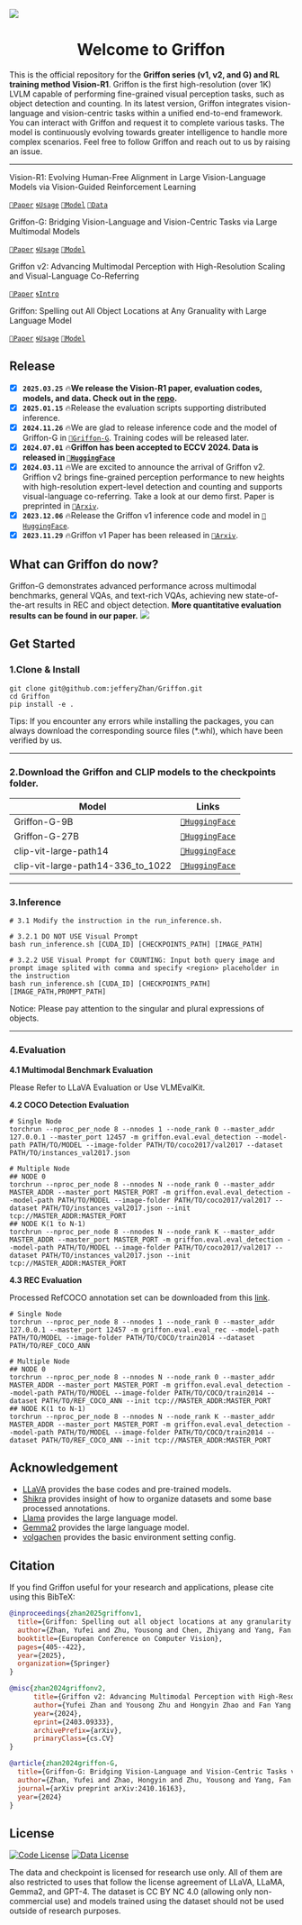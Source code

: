 ![](./docs/logo.jpg)

<div align="center">

# Welcome to Griffon

</div>

This is the official repository for the **Griffon series (v1, v2, and G) and RL training method Vision-R1**. Griffon is the first high-resolution (over 1K) LVLM capable of performing fine-grained visual perception tasks, such as object detection and counting. In its latest version, Griffon integrates vision-language and vision-centric tasks within a unified end-to-end framework. You can interact with Griffon and request it to complete various tasks. The model is continuously evolving towards greater intelligence to handle more complex scenarios. Feel free to follow Griffon and reach out to us by raising an issue.

---

Vision-R1: Evolving Human-Free Alignment in Large Vision-Language Models via Vision-Guided Reinforcement Learning

[`📕Paper`](https://arxiv.org/abs/2503.18013) [`🌀Usage`](./Vision-R1/README.md) [`🤗Model`](https://huggingface.co/collections/JefferyZhan/vision-r1-67e166f8b6a9ec3f6a664262) [`🤗Data`](https://huggingface.co/datasets/JefferyZhan/Vision-R1-Data)

Griffon-G: Bridging Vision-Language and Vision-Centric Tasks via Large Multimodal Models

[`📕Paper`](https://arxiv.org/abs/2410.16163) [`🌀Usage`](./README.md) [`🤗Model`](https://huggingface.co/collections/JefferyZhan/griffon-g-6729d8d65cd58b3f40e87794)

Griffon v2: Advancing Multimodal Perception with High-Resolution Scaling and Visual-Language Co-Referring

[`📕Paper`](https://arxiv.org/abs/2403.09333) [`🌀Intro`](./docs/README_v2.md)

Griffon: Spelling out All Object Locations at Any Granuality with Large Language Model 

[`📕Paper`](https://arxiv.org/abs/2311.14552) [`🌀Usage`](./docs/README_v1.md) [`🤗Model`](https://huggingface.co/JefferyZhan/Griffon/tree/main)


## Release
- [x] **`2025.03.25`** 🔥**We release the Vision-R1 paper, evaluation codes, models, and data. Check out in the [repo](Vision-R1/README.md).**
- [x] **`2025.01.15`** 🔥Release the evaluation scripts supporting distributed inference.
- [x] **`2024.11.26`** 🔥We are glad to release inference code and the model of Griffon-G in [`🤗Griffon-G`](https://huggingface.co/collections/JefferyZhan/griffon-g-6729d8d65cd58b3f40e87794). Training codes will be released later.
- [x] **`2024.07.01`** 🔥**Griffon has been accepted to ECCV 2024. Data is released in [`🤗HuggingFace`](https://huggingface.co/datasets/JefferyZhan/Language-prompted-Localization-Dataset)**
- [x] **`2024.03.11`** 🔥We are excited to announce the arrival of Griffon v2. Griffion v2 brings fine-grained perception performance to new heights with high-resolution expert-level detection and counting and supports visual-language co-referring. Take a look at our demo first. Paper is preprinted in [`📕Arxiv`](https://arxiv.org/abs/2403.09333).
- [x] **`2023.12.06`** 🔥Release the Griffon v1 inference code and model in [`🤗HuggingFace`](https://huggingface.co/JefferyZhan/Griffon/tree/main).
- [x] **`2023.11.29`** 🔥Griffon v1 Paper has been released in [`📕Arxiv`](https://arxiv.org/abs/2311.14552).

## What can Griffon do now?
Griffon-G demonstrates advanced performance across multimodal benchmarks, general VQAs, and text-rich VQAs, achieving new state-of-the-art results in REC and object detection.
 **More quantitative evaluation results can be found in our paper.**
![](./docs/griffon-g.jpg)

## Get Started

### 1.Clone & Install

```shell
git clone git@github.com:jefferyZhan/Griffon.git
cd Griffon
pip install -e .
```
Tips: If you encounter any errors while installing the packages, you can always download the corresponding source files (*.whl), which have been verified by us.

---

### 2.Download the Griffon and CLIP models to the checkpoints folder.

| Model                                | Links                                  |
|---------                            |---------------------------------------|
| Griffon-G-9B                        | [`🤗HuggingFace`](https://huggingface.co/JefferyZhan/Griffon-G-gemma2-9B)    |
| Griffon-G-27B                        | [`🤗HuggingFace`](https://huggingface.co/JefferyZhan/Griffon-G-gemma2-27B/tree/main)    |
| clip-vit-large-path14               | [`🤗HuggingFace`](https://huggingface.co/openai/clip-vit-large-patch14)    |
| clip-vit-large-path14-336_to_1022   | [`🤗HuggingFace`](https://huggingface.co/JefferyZhan/clip-vit-large-path14-336_to_1022/tree/main)    |
---

### 3.Inference

```shell
# 3.1 Modify the instruction in the run_inference.sh.

# 3.2.1 DO NOT USE Visual Prompt
bash run_inference.sh [CUDA_ID] [CHECKPOINTS_PATH] [IMAGE_PATH]

# 3.2.2 USE Visual Prompt for COUNTING: Input both query image and prompt image splited with comma and specify <region> placeholder in the instruction
bash run_inference.sh [CUDA_ID] [CHECKPOINTS_PATH] [IMAGE_PATH,PROMPT_PATH]
```
Notice: Please pay attention to the singular and plural expressions of objects.

---
### 4.Evaluation

**4.1 Multimodal Benchmark Evaluation**

Please Refer to LLaVA Evaluation or Use VLMEvalKit.


**4.2 COCO Detection Evaluation**


```shell
# Single Node
torchrun --nproc_per_node 8 --nnodes 1 --node_rank 0 --master_addr 127.0.0.1 --master_port 12457 -m griffon.eval.eval_detection --model-path PATH/TO/MODEL --image-folder PATH/TO/coco2017/val2017 --dataset PATH/TO/instances_val2017.json

# Multiple Node
## NODE 0
torchrun --nproc_per_node 8 --nnodes N --node_rank 0 --master_addr MASTER_ADDR --master_port MASTER_PORT -m griffon.eval.eval_detection --model-path PATH/TO/MODEL --image-folder PATH/TO/coco2017/val2017 --dataset PATH/TO/instances_val2017.json --init tcp://MASTER_ADDR:MASTER_PORT
## NODE K(1 to N-1)
torchrun --nproc_per_node 8 --nnodes N --node_rank K --master_addr MASTER_ADDR --master_port MASTER_PORT -m griffon.eval.eval_detection --model-path PATH/TO/MODEL --image-folder PATH/TO/coco2017/val2017 --dataset PATH/TO/instances_val2017.json --init tcp://MASTER_ADDR:MASTER_PORT
```


**4.3 REC Evaluation**

Processed RefCOCO annotation set can be downloaded from this [link](https://drive.google.com/file/d/1Yh1l-f-rLSWkAlXUkZiHmK7oUC9NCmGl/view?usp=sharing).

```shell
# Single Node
torchrun --nproc_per_node 8 --nnodes 1 --node_rank 0 --master_addr 127.0.0.1 --master_port 12457 -m griffon.eval.eval_rec --model-path PATH/TO/MODEL --image-folder PATH/TO/COCO/train2014 --dataset PATH/TO/REF_COCO_ANN

# Multiple Node
## NODE 0
torchrun --nproc_per_node 8 --nnodes N --node_rank 0 --master_addr MASTER_ADDR --master_port MASTER_PORT -m griffon.eval.eval_detection --model-path PATH/TO/MODEL --image-folder PATH/TO/COCO/train2014 --dataset PATH/TO/REF_COCO_ANN --init tcp://MASTER_ADDR:MASTER_PORT
## NODE K(1 to N-1)
torchrun --nproc_per_node 8 --nnodes N --node_rank K --master_addr MASTER_ADDR --master_port MASTER_PORT -m griffon.eval.eval_detection --model-path PATH/TO/MODEL --image-folder PATH/TO/COCO/train2014 --dataset PATH/TO/REF_COCO_ANN --init tcp://MASTER_ADDR:MASTER_PORT
```

## Acknowledgement

- [LLaVA](https://github.com/haotian-liu/LLaVA/tree/main) provides the base codes and pre-trained models.
- [Shikra](https://github.com/shikras/shikra) provides insight of how to organize datasets and some base processed annotations.
- [Llama](https://github.com/facebookresearch/llama) provides the large language model.
- [Gemma2](https://arxiv.org/abs/2408.00118) provides the large language model.
- [volgachen](https://github.com/volgachen/Awesome-AI-Environment) provides the basic environment setting config.

## Citation
If you find Griffon useful for your research and applications, please cite using this BibTeX:
```bibtex
@inproceedings{zhan2025griffonv1,
  title={Griffon: Spelling out all object locations at any granularity with large language models},
  author={Zhan, Yufei and Zhu, Yousong and Chen, Zhiyang and Yang, Fan and Tang, Ming and Wang, Jinqiao},
  booktitle={European Conference on Computer Vision},
  pages={405--422},
  year={2025},
  organization={Springer}
}

@misc{zhan2024griffonv2,
      title={Griffon v2: Advancing Multimodal Perception with High-Resolution Scaling and Visual-Language Co-Referring}, 
      author={Yufei Zhan and Yousong Zhu and Hongyin Zhao and Fan Yang and Ming Tang and Jinqiao Wang},
      year={2024},
      eprint={2403.09333},
      archivePrefix={arXiv},
      primaryClass={cs.CV}
}

@article{zhan2024griffon-G,
  title={Griffon-G: Bridging Vision-Language and Vision-Centric Tasks via Large Multimodal Models},
  author={Zhan, Yufei and Zhao, Hongyin and Zhu, Yousong and Yang, Fan and Tang, Ming and Wang, Jinqiao},
  journal={arXiv preprint arXiv:2410.16163},
  year={2024}
}
```

## License

[![Code License](https://img.shields.io/badge/Code%20License-Apache_2.0-green.svg)](https://github.com/tatsu-lab/stanford_alpaca/blob/main/LICENSE)
[![Data License](https://img.shields.io/badge/Data%20License-CC%20By%20NC%204.0-red.svg)](https://github.com/tatsu-lab/stanford_alpaca/blob/main/DATA_LICENSE)

The data and checkpoint is licensed for research use only. All of them are also restricted to uses that follow the license agreement of LLaVA, LLaMA, Gemma2, and GPT-4. The dataset is CC BY NC 4.0 (allowing only non-commercial use) and models trained using the dataset should not be used outside of research purposes.
